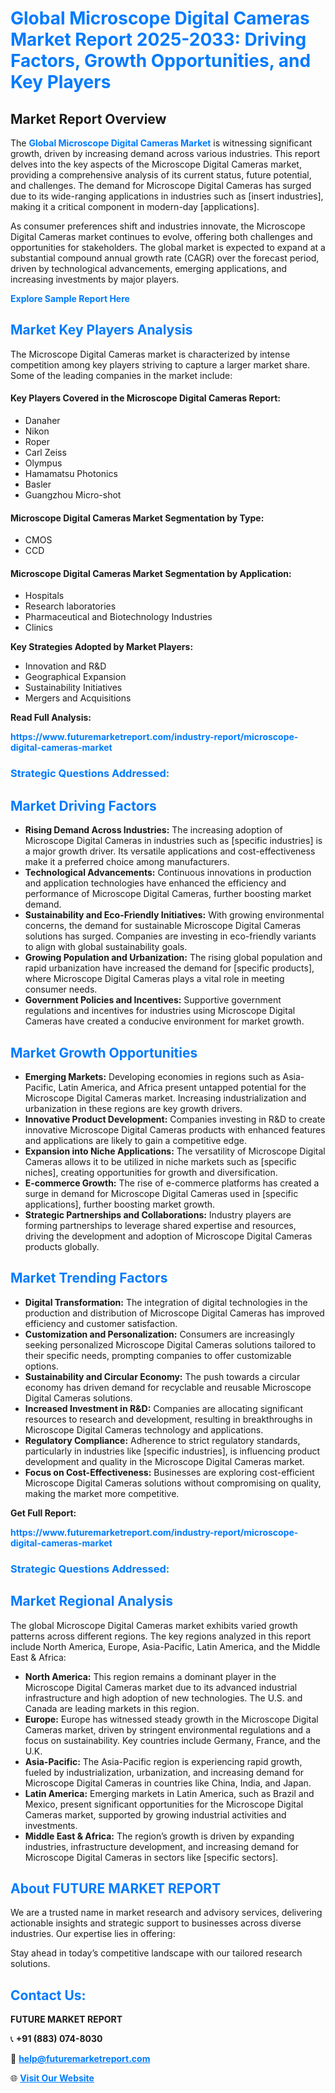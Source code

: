 <h1 style="color: #007BFF;">Global Microscope Digital Cameras Market Report 2025-2033: Driving Factors, Growth Opportunities, and Key Players</h1>

<section id="overview">
<h2>Market Report Overview</h2>
<p>The <a href="https://www.futuremarketreport.com/industry-report/microscope-digital-cameras-market" style="color: #007BFF; text-decoration: none;"><strong>Global Microscope Digital Cameras Market</strong></a> is witnessing significant growth, driven by increasing demand across various industries. This report delves into the key aspects of the Microscope Digital Cameras market, providing a comprehensive analysis of its current status, future potential, and challenges. The demand for Microscope Digital Cameras has surged due to its wide-ranging applications in industries such as [insert industries], making it a critical component in modern-day [applications].</p>
<p>As consumer preferences shift and industries innovate, the Microscope Digital Cameras market continues to evolve, offering both challenges and opportunities for stakeholders. The global market is expected to expand at a substantial compound annual growth rate (CAGR) over the forecast period, driven by technological advancements, emerging applications, and increasing investments by major players.</p>
</section>

<section id="overview">
<p><a href="https://www.futuremarketreport.com/request-sample/reportId=52497" style="color: #007BFF; text-decoration: none;"><strong>Explore Sample Report Here</strong></a></p>
</section>

<section id="key-players">
<h2 style="color: #007BFF;">Market Key Players Analysis</h2>
<p>The Microscope Digital Cameras market is characterized by intense competition among key players striving to capture a larger market share. Some of the leading companies in the market include:</p>
<h4>Key Players Covered in the Microscope Digital Cameras Report:</h4>
<ul><li>Danaher</li><li>Nikon</li><li>Roper</li><li>Carl Zeiss</li><li>Olympus</li><li>Hamamatsu Photonics</li><li>Basler</li><li>Guangzhou Micro-shot</li></ul>
<h4>Microscope Digital Cameras Market Segmentation by Type:</h4>
<ul><li>CMOS</li><li>CCD</li></ul>

<h4>Microscope Digital Cameras Market Segmentation by Application:</h4>
<ul><li>Hospitals</li><li>Research laboratories</li><li>Pharmaceutical and Biotechnology Industries</li><li>Clinics</li></ul>
<p><strong>Key Strategies Adopted by Market Players:</strong></p>
<ul>
<li>Innovation and R&D</li>
<li>Geographical Expansion</li>
<li>Sustainability Initiatives</li>
<li>Mergers and Acquisitions</li>
</ul>
</section>

<section>
<p><strong>Read Full Analysis: </strong></p><a href="https://www.futuremarketreport.com/industry-report/microscope-digital-cameras-market" style="color: #007BFF; text-decoration: none;"><strong>https://www.futuremarketreport.com/industry-report/microscope-digital-cameras-market</strong></a>
<h3 style="color: #007BFF;">Strategic Questions Addressed:</h3>
</section>

<section id="driving-factors">
<h2 style="color: #007BFF;">Market Driving Factors</h2>
<ul>
<li><strong>Rising Demand Across Industries:</strong> The increasing adoption of Microscope Digital Cameras in industries such as [specific industries] is a major growth driver. Its versatile applications and cost-effectiveness make it a preferred choice among manufacturers.</li>
<li><strong>Technological Advancements:</strong> Continuous innovations in production and application technologies have enhanced the efficiency and performance of Microscope Digital Cameras, further boosting market demand.</li>
<li><strong>Sustainability and Eco-Friendly Initiatives:</strong> With growing environmental concerns, the demand for sustainable Microscope Digital Cameras solutions has surged. Companies are investing in eco-friendly variants to align with global sustainability goals.</li>
<li><strong>Growing Population and Urbanization:</strong> The rising global population and rapid urbanization have increased the demand for [specific products], where Microscope Digital Cameras plays a vital role in meeting consumer needs.</li>
<li><strong>Government Policies and Incentives:</strong> Supportive government regulations and incentives for industries using Microscope Digital Cameras have created a conducive environment for market growth.</li>
</ul>
</section>

<section id="growth-opportunities">
<h2 style="color: #007BFF;">Market Growth Opportunities</h2>
<ul>
<li><strong>Emerging Markets:</strong> Developing economies in regions such as Asia-Pacific, Latin America, and Africa present untapped potential for the Microscope Digital Cameras market. Increasing industrialization and urbanization in these regions are key growth drivers.</li>
<li><strong>Innovative Product Development:</strong> Companies investing in R&D to create innovative Microscope Digital Cameras products with enhanced features and applications are likely to gain a competitive edge.</li>
<li><strong>Expansion into Niche Applications:</strong> The versatility of Microscope Digital Cameras allows it to be utilized in niche markets such as [specific niches], creating opportunities for growth and diversification.</li>
<li><strong>E-commerce Growth:</strong> The rise of e-commerce platforms has created a surge in demand for Microscope Digital Cameras used in [specific applications], further boosting market growth.</li>
<li><strong>Strategic Partnerships and Collaborations:</strong> Industry players are forming partnerships to leverage shared expertise and resources, driving the development and adoption of Microscope Digital Cameras products globally.</li>
</ul>
</section>

<section id="trending-factors">
<h2 style="color: #007BFF;">Market Trending Factors</h2>
<ul>
<li><strong>Digital Transformation:</strong> The integration of digital technologies in the production and distribution of Microscope Digital Cameras has improved efficiency and customer satisfaction.</li>
<li><strong>Customization and Personalization:</strong> Consumers are increasingly seeking personalized Microscope Digital Cameras solutions tailored to their specific needs, prompting companies to offer customizable options.</li>
<li><strong>Sustainability and Circular Economy:</strong> The push towards a circular economy has driven demand for recyclable and reusable Microscope Digital Cameras solutions.</li>
<li><strong>Increased Investment in R&D:</strong> Companies are allocating significant resources to research and development, resulting in breakthroughs in Microscope Digital Cameras technology and applications.</li>
<li><strong>Regulatory Compliance:</strong> Adherence to strict regulatory standards, particularly in industries like [specific industries], is influencing product development and quality in the Microscope Digital Cameras market.</li>
<li><strong>Focus on Cost-Effectiveness:</strong> Businesses are exploring cost-efficient Microscope Digital Cameras solutions without compromising on quality, making the market more competitive.</li>
</ul>
</section>

<section>
<p><strong>Get Full Report: </strong></p><a href="https://www.futuremarketreport.com/industry-report/microscope-digital-cameras-market" style="color: #007BFF; text-decoration: none;"><strong>https://www.futuremarketreport.com/industry-report/microscope-digital-cameras-market</strong></a>
<h3 style="color: #007BFF;">Strategic Questions Addressed:</h3>
</section>


<section id="regional-analysis">
<h2 style="color: #007BFF;">Market Regional Analysis</h2>
<p>The global Microscope Digital Cameras market exhibits varied growth patterns across different regions. The key regions analyzed in this report include North America, Europe, Asia-Pacific, Latin America, and the Middle East & Africa:</p>
<ul>
<li><strong>North America:</strong> This region remains a dominant player in the Microscope Digital Cameras market due to its advanced industrial infrastructure and high adoption of new technologies. The U.S. and Canada are leading markets in this region.</li>
<li><strong>Europe:</strong> Europe has witnessed steady growth in the Microscope Digital Cameras market, driven by stringent environmental regulations and a focus on sustainability. Key countries include Germany, France, and the U.K.</li>
<li><strong>Asia-Pacific:</strong> The Asia-Pacific region is experiencing rapid growth, fueled by industrialization, urbanization, and increasing demand for Microscope Digital Cameras in countries like China, India, and Japan.</li>
<li><strong>Latin America:</strong> Emerging markets in Latin America, such as Brazil and Mexico, present significant opportunities for the Microscope Digital Cameras market, supported by growing industrial activities and investments.</li>
<li><strong>Middle East & Africa:</strong> The region’s growth is driven by expanding industries, infrastructure development, and increasing demand for Microscope Digital Cameras in sectors like [specific sectors].</li>
</ul>
</section>

<footer>
<h2 style="color: #007BFF;">About FUTURE MARKET REPORT</h2>
<p>We are a trusted name in market research and advisory services, delivering actionable insights and strategic support to businesses across diverse industries. Our expertise lies in offering:</p>

<p>Stay ahead in today’s competitive landscape with our tailored research solutions.</p>

<h2 style="color: #007BFF;">Contact Us:</h2>
<p><strong>FUTURE MARKET REPORT</strong></p>
<p>📞 <strong>+91 (883) 074-8030</strong></p>
<p>📧 <strong><a href="mailto:help@futuremarketreport.com" style="color: #007BFF;">help@futuremarketreport.com</a></strong></p>
<p>🌐 <strong><a href="https://www.futuremarketreport.com/" style="color: #007BFF;">Visit Our Website</a></strong></p>
</footer>
